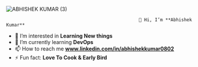 
![ABHISHEK KUMAR (3)](https://github.com/user-attachments/assets/84b5f42c-ba32-4ff5-bc5f-544bbc2f3374)

                                                      👋 Hi, I’m **Abhishek Kumar**
- 👀 I’m interested in **Learning New things**
- 🌱 I’m currently learning **DevOps** 
- 📫 How to reach me **www.linkedin.com/in/abhishekkumar0802**
- ⚡ Fun fact: **Love To Cook & Early Bird**

<!---
ABHI080291/ABHI080291 is a ✨ special ✨ repository because its `README.md` (this file) appears on your GitHub profile.
You can click the Preview link to take a look at your changes.
--->

